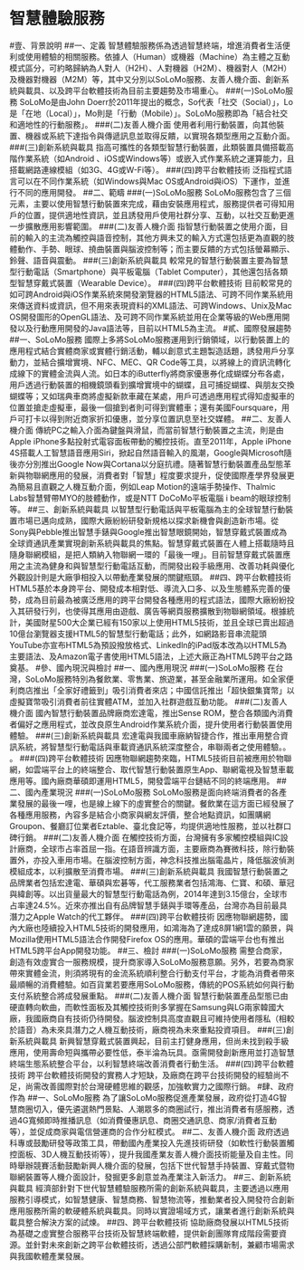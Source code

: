 # 智慧體驗服務
#壹、背景說明
##一、定義
智慧體驗服務係為透過智慧終端，增進消費者生活便利或使用體驗的相關服務。依據人（Human）或機器（Machine）為主體之互動模式區分，可約略歸納為人對人（H2H）、人對機器（H2M）、機器對人（M2H）及機器對機器（M2M）等，其中又分別以SoLoMo服務、友善人機介面、創新系統與載具、以及跨平台軟體技術為目前主要趨勢及市場重心。
###(一)SoLoMo服務
SoLoMo是由John Doerr於2011年提出的概念，So代表「社交（Social）」，Lo是「在地（Local）」，Mo則是「行動（Mobile）」。SoLoMo服務即為「結合社交和適地性的行動服務」。
###(二)友善人機介面
使用者利用行動裝置，向其他裝置、機器或系統下達指令與傳遞訊息並取得反饋，以實現各類型應用之互動介面。
###(三)創新系統與載具
指高可攜性的各類型智慧行動裝置，此類裝置具備搭載高階作業系統（如Android 、iOS或Windows等）或嵌入式作業系統之運算能力，且搭載網路連線模組（如3G、4G或W-Fi等）。
###(四)跨平台軟體技術
泛指程式語言可以在不同作業系統（如Windows與Mac OS或Android與iOS）下運作，並進行不同的應用開發。
##二、範疇
###(一)SoLoMo服務
SoLoMo服務包含了三個元素，主要以使用智慧行動裝置來完成，藉由安裝應用程式，服務提供者可得知用戶的位置，提供適地性資訊，並且誘發用戶使用社群分享、互動，以社交互動更進一步擴散應用影響範圍。
###(二)友善人機介面
指智慧行動裝置之使用介面，目前的輸入的主流為觸控與語音控制，其他方興未艾的輸入方式還包括更為直觀的肢體動作、手勢、眼球、撓曲裝置與腦波控制等；而主要反饋的方式包括螢幕顯示、鈴聲、語音與震動。
###(三)創新系統與載具
較常見的智慧行動裝置主要為智慧型行動電話（Smartphone）與平板電腦（Tablet Computer），其他還包括各類型智慧穿戴式裝置（Wearable Device）。
###(四)跨平台軟體技術
目前較常見的如可跨Android與iOS作業系統來開發瀏覽器的HTML5語法、可跨不同作業系統用來傳送資料或資訊，但不用來表現資料的XML語法、可跨Windows、Unix及Mac OS開發圖形的OpenGL語法、及可跨不同作業系統並用在企業等級的Web應用開發以及行動應用開發的Java語法等，目前以HTML5為主流。
#貳、國際發展趨勢
##一、SoLoMo服務
國際上多將SoLoMo服務運用到行銷領域，以行動裝置上的應用程式結合實體商家或實體行銷活動，輔以創意式主題製造話題，誘發用戶分享動力，並結合擴增實境、NFC、MEC、QR Code等工具，以將線上的資訊流轉化成線下的實體金流與人流。如日本的iButterfly將商家優惠券化成蝴蝶分布各處，用戶透過行動裝置的相機鏡頭看到擴增實境中的蝴蝶，且可捕捉蝴蝶、與朋友交換蝴蝶等；又如瑞典車商將虛擬新款車藏在某處，用戶可透過應用程式得知虛擬車的位置並搶走虛擬車，最後一個搶到者則可得到實體車；還有美國Foursquare，用戶可打卡以得到附近商家折扣優惠，並分享位置訊息至社交媒體。
##二、友善人機介面
傳統PC之輸入介面為鍵盤與滑鼠，而當前智慧行動裝置之主流，則是由Apple iPhone多點投射式電容面板帶動的觸控技術。直至2011年，Apple iPhone 4S搭載人工智慧語音應用Siri，掀起自然語音輸入的風潮，Google與Microsoft隨後亦分別推出Google Now與Cortana以分庭抗禮。隨著智慧行動裝置產品型態革新與物聯網應用的發展，消費者對「智慧」程度要求提升，促使國際產學界發展更為簡易且直觀之人機互動介面，例如Leap Motion的遠端手勢操作、Thalmic Labs智慧臂帶MYO的肢體動作，或是NTT DoCoMo平板電腦 i beam的眼球控制等。
##三、創新系統與載具
以智慧型行動電話與平板電腦為主的全球智慧行動裝置市場已邁向成熟，國際大廠紛紛研發新規格以探求新機會與創造新市場。從Sony與Pebble推出智慧手錶與Google推出智慧眼鏡開始，智慧穿戴式裝置成為全球資通訊產業實現創新系統與載具的焦點。智慧穿戴式裝置在人體上搭載隨時且隨身聯網模組，是把人類納入物聯網一環的「最後一哩」。目前智慧穿戴式裝置應用之主流為健身和與智慧型行動電話互動，而開發出殺手級應用、改善功耗與優化外觀設計則是大廠爭相投入以帶動產業發展的關鍵瓶頸。
##四、跨平台軟體技術
HTML5基於本身跨平台、開發成本相對低、導流入口多、以及生態體系完善的優勢，成為目前最為被廣泛應用的跨平台開發各種應用的程式語法，國際大廠紛紛投入其研發行列，也使得其應用由遊戲、廣告等網頁服務擴散到物聯網領域。根據統計，美國財星500大企業已經有150家以上使用HTML5技術，並且全球已賣出超過10億台瀏覽器支援HTML5的智慧型行動電話；此外，如網路影音串流龍頭YouTube亦宣布HTML5為預設撥放格式、Linkedln的iPad版本改為以HTML5為主要語法、及Amazon電子書使用HTML5語法，上述大廠正為HTML5跨平台之路奠基。
#參、國內現況與檢討
##一、國內應用現況
###(一)SoLoMo服務
在台灣，SoLoMo服務特別為餐飲業、零售業、旅遊業，甚至金融業所運用。如全家便利商店推出「全家好禮籤到」吸引消費者來店；中國信託推出「超快銀集寶幣」以虛擬寶幣吸引消費者前往實體ATM，並加入社群遊戲互動功能。
###(二)友善人機介面
國內智慧行動裝置品牌廠商宏達電，推出Sense ROM，整合各類國內消費者偏好之應用程式，並改良原生Android作業系統介面，提升使用者行動裝置使用體驗。
###(三)創新系統與載具
宏達電與我國車廠納智捷合作，推出車用整合資訊系統，將智慧型行動電話與車載資通訊系統深度整合，串聯兩者之使用體驗。。
。
###(四)跨平台軟體技術
因應物聯網趨勢來臨，HTML5技術目前被應用於物聯網，如雲端平台上的終端整合、取代智慧行動裝置原生App、聯網電視及智慧車載應用等。國內廠商華碩即運用HTML5，開發雲端平台鏈結不同的終端應用。
##二、國內產業現況
###(一)SoLoMo服務
SoLoMo服務是面向終端消費者的各產業發展的最後一哩，也是線上線下的虛實整合的關鍵。餐飲業在這方面已經發展了各種應用服務，內容多是結合小商家與網友評價，整合地點資訊，如團購網Groupon、餐廳訂位業者Eztable、臺北食記等，均提供適地性服務，並以社群口碑行銷。
###(二)友善人機介面
在觸控技術方面，台灣擁有多家觸控模組與IC設計廠商，全球市占率首屈一指。在語音辨識方面，主要廠商為賽微科技，除行動裝置外，亦投入車用市場。在腦波控制方面，神念科技推出腦電晶片，降低腦波偵測模組成本，以利擴散至消費市場。
###(三)創新系統與載具
我國智慧行動裝置之品牌業者包括宏達電、華碩與宏碁等，代工服務業者包括鴻海、仁寶、和碩、華冠與緯創等。以出貨量最大的智慧型行動電話為例，2014年達到3.15億台，全球市占率達24.5%。近來亦推出自有品牌智慧手錶與手環等產品，台灣亦為目前最具潛力之Apple Watch的代工夥伴。
###(四)跨平台軟體技術
因應物聯網趨勢，國內大廠也陸續投入HTML5技術的開發應用，如鴻海為了達成8屏1網1雲的願景，與Mozilla使用HTML5語法合作開發Firefox OS的應用。華碩的雲端平台也有推出HTML5跨平台App開發功能。
##三、檢討
###(一)SoLoMo服務
需整合商家，創造有效虛實合一服務規模，提升商家導入SoLoMo服務意願。另外，若要為商家帶來實體金流，則須將現有的金流系統順利整合行動支付平台，才能為消費者帶來最順暢的消費體驗。如百貨業若要應用SoLoMo服務，傳統的POS系統如何與行動支付系統整合將成發展重點。
###(二)友善人機介面
智慧行動裝置產品型態已由硬直轉向軟曲，而軟性面板及其觸控技術則多掌握在Samsung與LG兩家韓國大廠，我國廠商自有技術仍待開發。腦波控制具高度直觀且可維持使用者隱私（相較於語音）為未來具潛力之人機互動技術，廠商視為未來重點投資項目。
###(三)創新系統與載具
新興智慧穿戴式裝置興起，目前主打健身應用，但尚未找到殺手級應用，使用壽命短與攜帶必要性低，泰半淪為玩具。亟需開發創新應用並打造智慧終端生態系統整合平台，以利智慧終端改善消費者行動生活。
###(四)跨平台軟體技術
跨平台軟體技術開發的實務人才短缺，及廠商在跨平台技術開發的經驗尚不足，尚需改善國際對於台灣硬體思維的觀感，加強軟實力之國際行銷。
#肆、政府作為
##一、SoLoMo服務
為了讓SoLoMo服務促進產業發展，政府從打造4G智慧商圈切入，優先遴選熱門景點、人潮眾多的商圈試行，推出消費者有感服務，透過4G寬頻即時推播訊息（如消費優惠訊息、商圈交通訊息、商家/消費者互動等），並促成商家與電信營運商的合作分紅模式。
##二、友善人機介面
政府透過科專或鼓勵研發等政策工具，帶動國內產業投入先進技術研發（如軟性行動裝置觸控面板、3D人機互動技術等），提升我國產業友善人機介面技術能量及自主性。同時舉辦競賽活動鼓勵新興人機介面的發展，包括下世代智慧手持裝置、穿戴式暨物聯網裝置等人機介面設計，發掘更多創意並為產業注入新活力。
##三、創新系統與載具
經濟部針對下世代智慧體驗服務所需的創新系統與載具，主要透過以應用服務引導模式，如智慧健康、智慧商務、智慧物流等，推動業者投入開發符合創新應用服務所需的軟硬體系統與載具。同時以實證場域方式，讓業者進行創新系統與載具整合解決方案的試煉。
##四、跨平台軟體技術
協助廠商發展以HTML5技術為基礎之虛實整合服務平台技術及智慧終端軟體，提供新創團隊育成階段需要資源。並針對未來創新之跨平台軟體技術，透過公部門軟體採購新制，兼顧市場需求與我國軟體產業發展。
